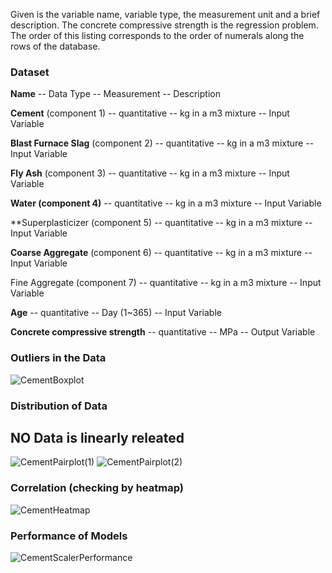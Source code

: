 Given is the variable name, variable type, the measurement unit and a brief description. The concrete compressive strength is the regression problem. The order of this listing corresponds to the order of numerals along the rows of the database.

### Dataset 
**Name** -- Data Type -- Measurement -- Description

**Cement** (component 1) -- quantitative -- kg in a m3 mixture -- Input Variable

**Blast Furnace Slag** (component 2) -- quantitative -- kg in a m3 mixture -- Input Variable

**Fly Ash** (component 3) -- quantitative -- kg in a m3 mixture -- Input Variable

**Water (component 4)** -- quantitative -- kg in a m3 mixture -- Input Variable

**Superplasticizer (component 5) -- quantitative -- kg in a m3 mixture -- Input Variable

**Coarse Aggregate** (component 6) -- quantitative -- kg in a m3 mixture -- Input Variable

Fine Aggregate (component 7) -- quantitative -- kg in a m3 mixture -- Input Variable

**Age** -- quantitative -- Day (1~365) -- Input Variable

**Concrete compressive strength** -- quantitative -- MPa -- Output Variable

### Outliers in the Data
![CementBoxplot](https://github.com/AbhayUrmaliya2004/CementStrengthPrediction/assets/141633724/d16f55b5-33c2-407d-a69f-9ece18325614)

### Distribution of Data 
## NO Data is linearly releated
![CementPairplot(1)](https://github.com/AbhayUrmaliya2004/CementStrengthPrediction/assets/141633724/f4a8d205-7777-441e-8fb5-44e4749a73fd)
![CementPairplot(2)](https://github.com/AbhayUrmaliya2004/CementStrengthPrediction/assets/141633724/d4399112-7259-49d4-a484-3825a036a41d)

### Correlation (checking by heatmap)
![CementHeatmap](https://github.com/AbhayUrmaliya2004/CementStrengthPrediction/assets/141633724/e05a9dbc-fb35-4d74-abf7-4105728eff17)

### Performance of Models 
![CementScalerPerformance](https://github.com/AbhayUrmaliya2004/CementStrengthPrediction/assets/141633724/1df3a2f3-a2e1-4c84-bbb7-13e1ae40819a)
